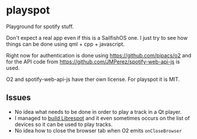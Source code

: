 # playspot
Playground for spotify stuff.

Don't expect a real app even if this is a SailfishOS one. I just try to see how things can be done using qml + cpp + javascript. 

Right now for authentication is done using https://github.com/pipacs/o2
and for the API code from https://github.com/JMPerez/spotify-web-api-js is used.

O2 and spotify-web-api-js have ther own license. For playspot it is MIT.


## Issues
  * No idea what needs to be done in order to play a track in a Qt player.
  * I managed to [build Librespot](https://gist.github.com/wdehoog/d83d75564ebc77a985384950af44ee7c) and it even sometimes occurs on the list of devices so it can be used to play tracks. 
  * No idea how to close the browser tab when O2 emits ```onCloseBrowser```


